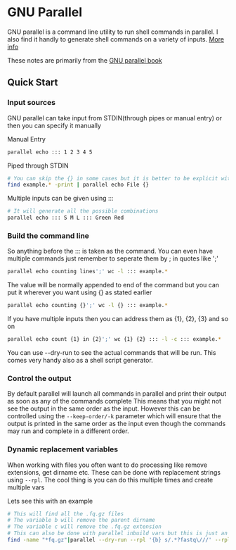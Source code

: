 # GNU Parallel

GNU parallel is a command line utility to run shell commands in parallel. I also find it handly to generate shell commands on a variety of inputs. [More info](https://www.gnu.org/software/parallel/)

These notes are primarily from the [GNU parallel book](https://zenodo.org/record/1146014/files/GNU_Parallel_2018.pdf)

## Quick Start

### Input sources
GNU parallel can take input from STDIN(through pipes or manual entry) or then you can specify it manually

Manual Entry
```bash
parallel echo ::: 1 2 3 4 5
```

Piped through STDIN
```bash
# You can skip the {} in some cases but it is better to be explicit with your input
find example.* -print | parallel echo File {}
```

Multiple inputs can be given using :::
```bash
# It will generate all the possible combinations
parallel echo ::: S M L ::: Green Red
```

### Build the command line
So anything before the ::: is taken as the command. You can even have multiple commands just remember to seperate them by ; in quotes like ';'

```bash
parallel echo counting lines';' wc -l ::: example.*
```

The value will be normally appended to end of the command but you can put it wherever you want using {} as stated earlier

```bash
parallel echo counting {}';' wc -l {} ::: example.*
```

If you have multiple inputs then you can address them as {1}, {2}, {3} and so on
```bash
parallel echo count {1} in {2}';' wc {1} {2} ::: -l -c ::: example.*
```

You can use --dry-run to see the actual commands that will be run. This comes very handy also as a shell script generator.

### Control the output
By default parallel will launch all commands in parallel and print their output as soon as any of the commands complete
This means that you might not see the output in the same order as the input. However this can be controlled using the `--keep-order/-k` parameter which will ensure that the output is printed in the same order as the input even though the commands may run and complete in a different order.

### Dynamic replacement variables
When working with files you often want to do processing like remove extensions, get dirname etc. These can be done with replacement strings using `--rpl`. The cool thing is you can do this multiple times and create multiple vars

Lets see this with an example
```bash
# This will find all the .fq.gz files
# The variable b will remove the parent dirname
# The variable c will remove the .fq.gz extension
# This can also be done with parallel inbuild vars but this is just an example
find -name "*fq.gz"|parallel --dry-run --rpl '{b} s/.*?fastq\///' --rpl '{c} s/\.fq\.gz//' "STAR {b} {c}"
```
